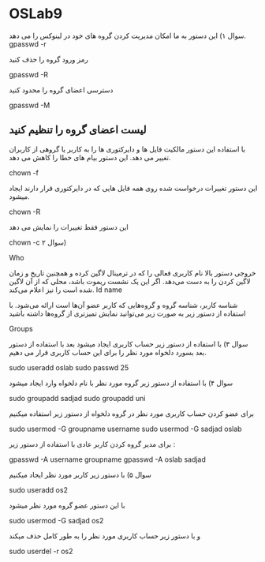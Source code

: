 # OSLab9

سوال ۱)
این دستور به ما امکان مدیریت کردن گروه های خود در لینوکس را می دهد.
gpasswd -r

رمز ورود گروه را حذف کنید

gpasswd -R

دسترسی اعضای گروه را محدود کنید

gpasswd -M


لیست اعضای گروه را تنظیم کنید
-------------------------------------------
با استفاده این دستور مالکیت فایل ها و دایرکتوری ها را به کاربر یا گروهی از کاربران تغییر می دهد.
این دستور بیام های خطا را کاهش می دهد.

chown -f

این دستور تغییرات درخواست شده روی همه فایل هایی که در دایرکتوری قرار دارند ایجاد میشود.

chown -R


این دستور فقط تغییرات را نمایش می دهد

chown -c
سوال ۲)

Who

خروجی دستور بالا نام کاربری فعالی را که در ترمینال لاگین کرده و همچنین تاریخ و زمان لاگین کردن را به دست می‌دهد. اگر این یک نشست ریموت باشد، محلی که از آن لاگین شده است را نیز اعلام می‌کند.
Id name

شناسه کاربر، شناسه گروه و گروه‌هایی که کاربر عضو آن‌ها است ارائه می‌شود. با استفاده از دستور زیر به صورت زیر می‌توانید نمایش تمیزتری از گروه‌ها داشته باشید

Groups

سوال ۳)
با استفاده از دستور زیر حساب کاربری ایجاد میشود بعد با استفاده از دستور بعد بسورد دلخواه مورد نظر را برای این حساب کاربری قرار می دهیم.

sudo useradd oslab
sudo passwd 25


سوال ۴)
با استفاده از دستور زیر گروه مورد نظر با نام دلخواه وارد ایجاد میشود 

sudo groupadd sadjad
sudo groupadd uni

برای عضو کردن حساب کاربری مورد نظر در گروه دلخواه از دستور زیر استفاده میکنیم

sudo usermod -G groupname username
sudo usermod -G sadjad oslab

برای مدیر گروه کردن کاربر عادی با استفاده از دستور زیر :

gpasswd -A username groupname
gpasswd -A oslab sadjad

سوال ۵)
با دستور زیر کاربر مورد نظر ایجاد میکنیم

sudo useradd os2

 با این دستور عضو گروه مورد نظر میشود 
 
 sudo usermod -G sadjad os2
 
 و با دستور زیر حساب کاربری مورد نظر را به طور کامل حذف میکند
 
sudo userdel -r os2

